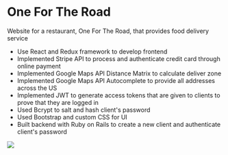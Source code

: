 # One For The Road

Website for a restaurant, One For The Road, that provides food delivery service

- Use React and Redux framework to develop frontend
- Implemented Stripe API to process and authenticate credit card through online payment
- Implemented Google Maps API Distance Matrix to calculate deliver zone
- Implemented Google Maps API Autocomplete to provide all addresses across the US
- Implemented JWT to generate access tokens that are given to clients to prove that they are logged in
- Used Bcrypt to salt and hash client's password
- Used Bootstrap and custom CSS for UI
- Built backend with Ruby on Rails to create a new client and authenticate client's password

<img src="./oftr.gif">